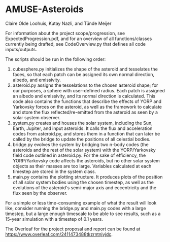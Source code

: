 # AMUSE-Asteroids

Claire Olde Loohuis, Kutay Nazli, and Tünde Meijer


For information about the project scope/progression, see ExpectedProgression.pdf, and for an overview of all functions/classes currently being drafted, see CodeOverview.py that defines all code inputs/outputs.

The scripts should be run in the following order:
1. cubesphere.py initializes the shape of the asteroid and tesselates the faces, so that each patch can be assigned its own normal direction, albedo, and emissivity.
2. asteroid.py assigns the tesselations to the chosen asteroid shape; for our purposes, a sphere with user-defined radius. Each patch is assigned an albedo and emissivity, and its normal direction is calculated. This code also contains the functions that describe the effects of YORP and Yarkovsky forces on the asteroid, as well as the framework to calculate and store the flux reflected/re-emitted from the asteroid as seen by a solar system observer.
3. system.py creates and houses the solar system, including the Sun, Earth, Jupiter, and input asteroids. It calls the flux and acceleration codes from asteroid.py, and stores them in a function that can later be called by the bridge to update the positions of all celestial bodies.
4. bridge.py evolves the system by bridging two n-body codes (the asteroids and the rest of the solar system) with the YORP/Yarkovsky field code outlined in asteroid.py. For the sake of efficiency, the YORP/Yarkovsky code affects the asteroids, but no other solar system objects as their masses are too large. Variables calculated at each timestep are stored in the system class.
5. main.py contains the plotting structure. It produces plots of the position of all solar system bodies using the chosen timestep, as well as the evolutions of the asteroid's semi-major axis and eccentricity and the flux seen by the observer.

For a simple or less time-consuming example of what the result will look like, consider running the bridge.py and main.py codes with a large timestep, but a large enough timescale to be able to see results, such as a 15-year simulation with a timestep of 0.1 years.

The Overleaf for the project proposal and report can be found at https://www.overleaf.com/2411473488tkzrntnjvjdc.

